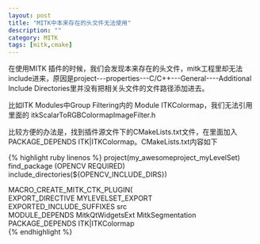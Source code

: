 ```yaml
---
layout: post
title: "MITK中本来存在的头文件无法使用"
description: ""
category: MITK
tags: [mitk,cmake]
---
```



在使用MITK 插件的时候，我们会发现本来存在的头文件，mitk工程里却无法include进来，原因是project---properties---C/C++---General----Additional Include Directories里并没有把相关头文件的文件路径添加进去。

比如ITK Modules中Group Filtering内的 Module ITKColormap，我们无法引用里面的 itkScalarToRGBColormapImageFilter.h

比较方便的办法是，找到插件源文件下的CMakeLists.txt文件，在里面加入PACKAGE_DEPENDS ITK|ITKColormap。CMakeLists.txt内容如下

{% highlight ruby linenos %} 
project(my_awesomeproject_myLevelSet)  
find_package (OPENCV REQUIRED)  
include_directories(${OPENCV_INCLUDE_DIRS})   
  
MACRO_CREATE_MITK_CTK_PLUGIN(  
  EXPORT_DIRECTIVE MYLEVELSET_EXPORT  
  EXPORTED_INCLUDE_SUFFIXES src  
  MODULE_DEPENDS MitkQtWidgetsExt MitkSegmentation  
  PACKAGE_DEPENDS ITK|ITKColormap  
{% endhighlight %}